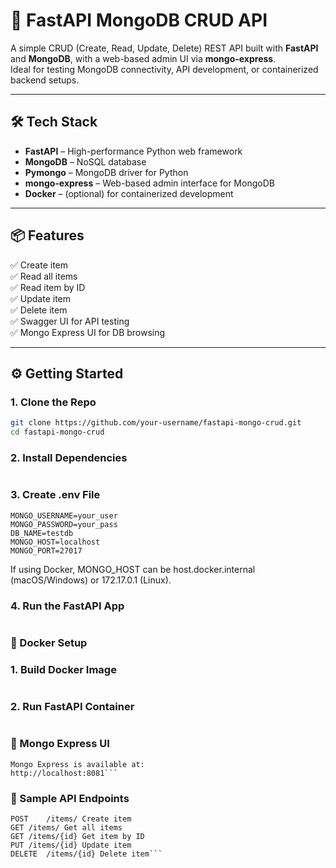 # 🚀 FastAPI MongoDB CRUD API

A simple CRUD (Create, Read, Update, Delete) REST API built with **FastAPI** and **MongoDB**, with a web-based admin UI via **mongo-express**.  
Ideal for testing MongoDB connectivity, API development, or containerized backend setups.

---

## 🛠 Tech Stack

- **FastAPI** – High-performance Python web framework
- **MongoDB** – NoSQL database
- **Pymongo** – MongoDB driver for Python
- **mongo-express** – Web-based admin interface for MongoDB
- **Docker** – (optional) for containerized development

---

## 📦 Features

✅ Create item  
✅ Read all items  
✅ Read item by ID  
✅ Update item  
✅ Delete item  
✅ Swagger UI for API testing  
✅ Mongo Express UI for DB browsing

---

## ⚙️ Getting Started

### 1. Clone the Repo

```bash
git clone https://github.com/your-username/fastapi-mongo-crud.git
cd fastapi-mongo-crud
```

### 2. Install Dependencies

```pip install -r requirements.txt

```

### 3. Create .env File

```
MONGO_USERNAME=your_user
MONGO_PASSWORD=your_pass
DB_NAME=testdb
MONGO_HOST=localhost
MONGO_PORT=27017
```

If using Docker, MONGO_HOST can be host.docker.internal (macOS/Windows) or 172.17.0.1 (Linux).

### 4. Run the FastAPI App

```uvicorn src.main:app --reload

```

### 🐳 Docker Setup

### 1. Build Docker Image

```docker build -t fast_mongo_app:1.0 .

```

### 2. Run FastAPI Container

```docker run --name fast_mongo_container -p 8000:8000 --env-file .env fast_mongo_app:1.0

```

### 🧪 Mongo Express UI

````
Mongo Express is available at:
http://localhost:8081```

````

### 🧾 Sample API Endpoints

````Method Endpoint	Description
POST	/items/	Create item
GET	/items/	Get all items
GET	/items/{id}	Get item by ID
PUT	/items/{id}	Update item
DELETE	/items/{id}	Delete item```
````
